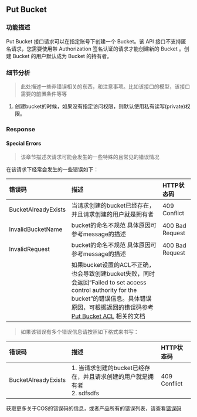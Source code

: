 ## Put Bucket

### 功能描述

Put Bucket 接口请求可以在指定账号下创建一个 Bucket。该 API 接口不支持匿名请求，您需要使用帯 Authorization 签名认证的请求才能创建新的 Bucket 。创建 Bucket 的用户默认成为 Bucket 的持有者。


### 细节分析

> 此处描述一些非错误相关的东西，和注意事项。比如该接口的模型，该接口需要的前置条件等等


1. 创建bucket的时候，如果没有指定访问权限，则默认使用私有读写(private)权限。


### Response


#### Special Errors

> 该章节描述次请求可能会发生的一些特殊的且常见的错误情况

在该请求下经常会发生的一些错误如下：

|错误码|描述|HTTP状态码|
|:--|:--|:--|
| BucketAlreadyExists |当请求创建的bucket已经存在，并且请求创建的用户就是拥有者| 409 Conflict|
| InvalidBucketName |bucket的命名不规范 具体原因可参考message的描述|400 Bad Request|
| InvalidRequest |bucket的命名不规范 具体原因可参考message的描述| 400 Bad Request|
||如果bucket设置的ACL不正确，也会导致创建bucket失败，同时会返回“Failed to set access control authority for the bucket”的错误信息。具体错误原因，可根据返回的错误码参考[Put Bucket ACL](/document/product/436/7737) 相关的文档||

> 如果该错误有多个错误信息请按照如下格式来书写：

|错误码|描述|HTTP状态码|
|:--|:--|:--|
| BucketAlreadyExists |1. 当请求创建的bucket已经存在，并且请求创建的用户就是拥有者 <br> 2. sdfsdfs| 409 Conflict|

获取更多关于COS的错误码的信息，或者产品所有的错误列表，请查看[错误码](/document/product/436/7730)
